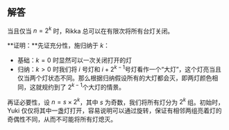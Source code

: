 ## 解答

当且仅当 $n = 2^k$ 时，Rikka 总可以在有限次将所有台灯关闭。

**证明：**先证充分性，施归纳于 $k$：

- 基础：$k = 0$ 时显然可以一次关闭打开的灯
- 归纳：$k > 0​$ 时我们将 $i​$ 号灯和 $i+2^{k-1}​$ 号灯看作一个“大灯”，这个灯亮当且仅当两个灯状态不同。那么根据归纳假设所有的大灯都会灭，即两灯颜色相同，这就规约到了 $2^{k-1}​$ 个大灯的情景。

再证必要性，设 $n=s\times 2^k$，其中 $s$ 为奇数，我们将所有灯分为 $2^k$ 组。初始时，Yuki 仅仅将其中一盏灯打开，容易说明可以通过旋转，保证有相邻两组亮着灯的奇偶性不同，从而不可能将所有灯熄灭。

 